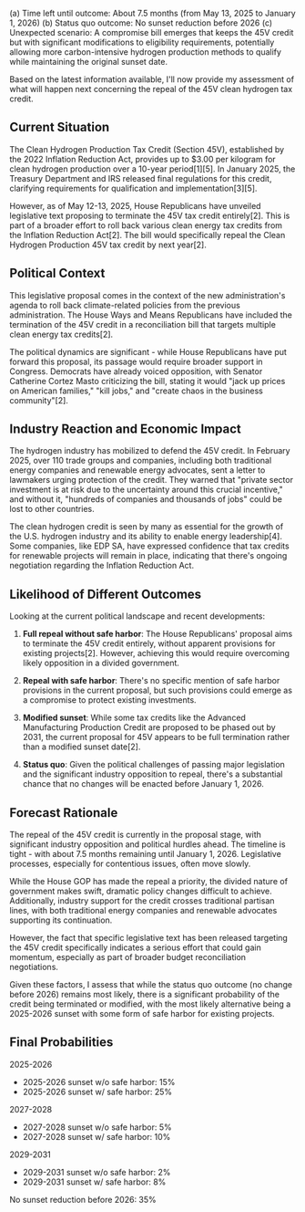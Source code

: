 (a) Time left until outcome: About 7.5 months (from May 13, 2025 to January 1, 2026)
(b) Status quo outcome: No sunset reduction before 2026
(c) Unexpected scenario: A compromise bill emerges that keeps the 45V credit but with significant modifications to eligibility requirements, potentially allowing more carbon-intensive hydrogen production methods to qualify while maintaining the original sunset date.

Based on the latest information available, I'll now provide my assessment of what will happen next concerning the repeal of the 45V clean hydrogen tax credit.

## Current Situation

The Clean Hydrogen Production Tax Credit (Section 45V), established by the 2022 Inflation Reduction Act, provides up to $3.00 per kilogram for clean hydrogen production over a 10-year period[1][5]. In January 2025, the Treasury Department and IRS released final regulations for this credit, clarifying requirements for qualification and implementation[3][5].

However, as of May 12-13, 2025, House Republicans have unveiled legislative text proposing to terminate the 45V tax credit entirely[2]. This is part of a broader effort to roll back various clean energy tax credits from the Inflation Reduction Act[2]. The bill would specifically repeal the Clean Hydrogen Production 45V tax credit by next year[2].

## Political Context

This legislative proposal comes in the context of the new administration's agenda to roll back climate-related policies from the previous administration. The House Ways and Means Republicans have included the termination of the 45V credit in a reconciliation bill that targets multiple clean energy tax credits[2].

The political dynamics are significant - while House Republicans have put forward this proposal, its passage would require broader support in Congress. Democrats have already voiced opposition, with Senator Catherine Cortez Masto criticizing the bill, stating it would "jack up prices on American families," "kill jobs," and "create chaos in the business community"[2].

## Industry Reaction and Economic Impact

The hydrogen industry has mobilized to defend the 45V credit. In February 2025, over 110 trade groups and companies, including both traditional energy companies and renewable energy advocates, sent a letter to lawmakers urging protection of the credit. They warned that "private sector investment is at risk due to the uncertainty around this crucial incentive," and without it, "hundreds of companies and thousands of jobs" could be lost to other countries.

The clean hydrogen credit is seen by many as essential for the growth of the U.S. hydrogen industry and its ability to enable energy leadership[4]. Some companies, like EDP SA, have expressed confidence that tax credits for renewable projects will remain in place, indicating that there's ongoing negotiation regarding the Inflation Reduction Act.

## Likelihood of Different Outcomes

Looking at the current political landscape and recent developments:

1. **Full repeal without safe harbor**: The House Republicans' proposal aims to terminate the 45V credit entirely, without apparent provisions for existing projects[2]. However, achieving this would require overcoming likely opposition in a divided government.

2. **Repeal with safe harbor**: There's no specific mention of safe harbor provisions in the current proposal, but such provisions could emerge as a compromise to protect existing investments.

3. **Modified sunset**: While some tax credits like the Advanced Manufacturing Production Credit are proposed to be phased out by 2031, the current proposal for 45V appears to be full termination rather than a modified sunset date[2].

4. **Status quo**: Given the political challenges of passing major legislation and the significant industry opposition to repeal, there's a substantial chance that no changes will be enacted before January 1, 2026.

## Forecast Rationale

The repeal of the 45V credit is currently in the proposal stage, with significant industry opposition and political hurdles ahead. The timeline is tight - with about 7.5 months remaining until January 1, 2026. Legislative processes, especially for contentious issues, often move slowly.

While the House GOP has made the repeal a priority, the divided nature of government makes swift, dramatic policy changes difficult to achieve. Additionally, industry support for the credit crosses traditional partisan lines, with both traditional energy companies and renewable advocates supporting its continuation.

However, the fact that specific legislative text has been released targeting the 45V credit specifically indicates a serious effort that could gain momentum, especially as part of broader budget reconciliation negotiations.

Given these factors, I assess that while the status quo outcome (no change before 2026) remains most likely, there is a significant probability of the credit being terminated or modified, with the most likely alternative being a 2025-2026 sunset with some form of safe harbor for existing projects.

## Final Probabilities

2025-2026
- 2025-2026 sunset w/o safe harbor: 15%
- 2025-2026 sunset w/ safe harbor: 25%

2027-2028
- 2027-2028 sunset w/o safe harbor: 5%
- 2027-2028 sunset w/ safe harbor: 10%

2029-2031
- 2029-2031 sunset w/o safe harbor: 2%
- 2029-2031 sunset w/ safe harbor: 8%

No sunset reduction before 2026: 35%